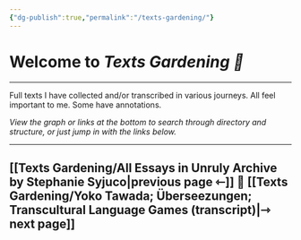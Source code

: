 ```yaml
---
{"dg-publish":true,"permalink":"/texts-gardening/"}
---
```



# Welcome to *Texts Gardening 📖*

---

Full texts I have collected and/or transcribed in various journeys. All feel important to me. Some have annotations.

*View the graph or links at the bottom to search through directory and structure, or just jump in with the links below.*

---
## [[Texts Gardening/All Essays in Unruly Archive by Stephanie Syjuco\|previous page ⇽]]  📖  [[Texts Gardening/Yoko Tawada; Überseezungen; Transcultural Language Games (transcript)\|⇾ next page]]